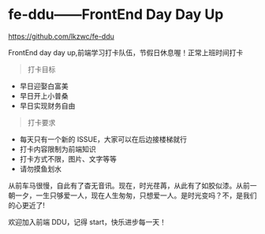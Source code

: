# fe-ddu——FrontEnd Day Day Up

https://github.com/lkzwc/fe-ddu

FrontEnd day day up,前端学习打卡队伍，节假日休息喔！正常上班时间打卡

> 打卡目标

- 早日迎娶白富美
- 早日开上小普桑
- 早日实现财务自由

> 打卡要求

- 每天只有一个新的 ISSUE，大家可以在后边接楼梯就行
- 打卡内容限制为前端知识
- 打卡方式不限，图片、文字等等
- 请勿摸鱼划水

从前车马很慢，自此有了杳无音讯。现在，时光荏苒，从此有了如胶似漆。从前一朝一夕，一生只够爱一人，现在人生匆匆，只想爱一人。是时光变吗？不，是我们的心更近了!

欢迎加入前端 DDU，记得 start，快乐进步每一天！
